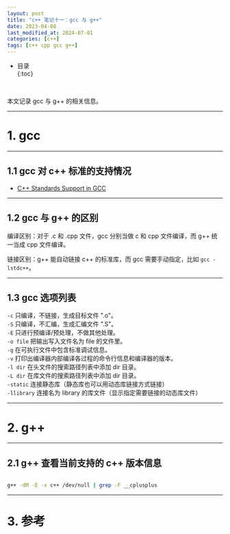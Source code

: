 ```yaml
---
layout: post
title: "c++ 笔记十一：gcc 与 g++"
date: 2023-04-08
last_modified_at: 2024-07-01
categories: [c++]
tags: [c++ cpp gcc g++]
---
```


* 目录  
{:toc}
<br/>

本文记录 gcc 与 g++ 的相关信息。  

---

# 1. gcc

---

## 1.1 gcc 对 c++ 标准的支持情况

* [C++ Standards Support in GCC](https://gcc.gnu.org/projects/cxx-status.html)

---

## 1.2 gcc 与 g++ 的区别

编译区别：对于 .c 和 .cpp 文件，gcc 分别当做 c 和 cpp 文件编译，而 g++ 统一当成 cpp 文件编译。   

链接区别：g++ 能自动链接 c++ 的标准库，而 gcc 需要手动指定，比如 `gcc -lstdc++`。  

---

## 1.3 gcc 选项列表

`-c`          只编译，不链接，生成目标文件 ".o"。   
`-S`          只编译，不汇编，生成汇编文件 ".S"。  
`-E`          只进行预编译/预处理，不做其他处理。  
`-o file`     把输出写入文件名为 file 的文件里。  
`-g`          在可执行文件中包含标准调试信息。  
`-v`          打印出编译器内部编译各过程的命令行信息和编译器的版本。    
`-l dir`      在头文件的搜索路径列表中添加 dir 目录。     
`-L dir`      在库文件的搜索路径列表中添加 dir 目录。    
`-static`     连接静态库（静态库也可以用动态库链接方式链接）   
`-llibrary`   连接名为 library 的库文件（显示指定需要链接的动态库文件）   


---

# 2. g++

---

## 2.1 g++ 查看当前支持的 c++ 版本信息

```bash

g++ -dM -E -x c++ /dev/null | grep -F __cplusplus

```

---

# 3. 参考